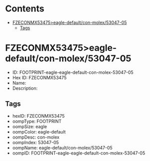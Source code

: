



Contents
========

* [FZECONMX53475>eagle-default/con-molex/53047-05](#fzeconmx53475eagle-defaultcon-molex53047-05)
	* [Tags](#tags)

# FZECONMX53475>eagle-default/con-molex/53047-05

- ID: FOOTPRINT-eagle-eagle-default-con-molex-53047-05
- Hex ID: FZECONMX53475
- Name: 
- Description: 

## Tags

- hexID: FZECONMX53475
- oompType: FOOTPRINT
- oompSize: eagle
- oompColor: eagle-default
- oompDesc: con-molex
- oompIndex: 53047-05
- oompName: eagle-default/con-molex/53047-05
- oompID: FOOTPRINT-eagle-eagle-default-con-molex-53047-05
